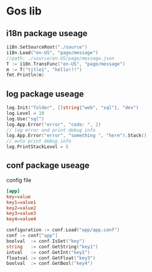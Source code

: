 # Gos lib
## i18n package useage
```go
i18n.SetSourceRoot("./source")
i18n.Load("en-US", "page/message")
//path: ./source/en-US/page/message.json
T := i18n.TransFunc("en-US", "page/message")
m := T("title1", "hello!!!")
fmt.Println(m)
```

## log package useage
```go
log.Init("folder", []string{"web", "sql"}, "dev")
log.Level = 10
log.Use("sql")
log.App.Error("error", "code: ", 2)
// log error and print debug info
log.App.Error("error", "something ", "here").Stack()
// auto print debug info
log.PrintStackLevel = 5
```
## conf package useage
config file
```conf
[app]
key=value
key1=value1
key2=value2
key3=value3
key4=value4
```
```go
configuration := conf.Load("app/app.conf")
conf := conf["app"]
boolval  := conf.IsSet("key")
string   := conf.GetString("key1")
intval   := conf.GetInt("key2")
floatval := conf.GetFloat("key3")
boolval  := conf.GetBool("key4")
```
